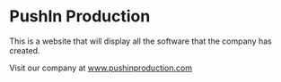 # PushIn Production

This is a website that will display all the
software that the company has created.

Visit our company at
www.pushinproduction.com

